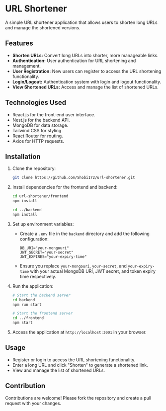 # URL Shortener

A simple URL shortener application that allows users to shorten long URLs and manage the shortened versions.

## Features

- **Shorten URLs:** Convert long URLs into shorter, more manageable links.
- **Authentication:** User authentication for URL shortening and management.
- **User Registration:** New users can register to access the URL shortening functionality.
- **Login/Logout:** Authentication system with login and logout functionality.
- **View Shortened URLs:** Access and manage the list of shortened URLs.

## Technologies Used

- React.js for the front-end user interface.
- Nest.js for the backend API.
- MongoDB for data storage.
- Tailwind CSS for styling.
- React Router for routing.
- Axios for HTTP requests.

## Installation

1. Clone the repository:

   ```bash
   git clone https://github.com/Shobi172/url-shortener.git
   ```

2. Install dependencies for the frontend and backend:

   ```bash
   cd url-shortener/frontend
   npm install

   cd ../backend
   npm install
   ```

3. Set up environment variables:

   - Create a `.env` file in the `backend` directory and add the following configuration:

     ```dotenv
     DB_URI="your-mongouri"
     JWT_SECRET="your-secret"
     JWT_EXPIRES="your-expiry-time"
     ```

   - Ensure you replace `your-mongouri`, `your-secret`, and `your-expiry-time` with your actual MongoDB URI, JWT secret, and token expiry time respectively.

4. Run the application:

   ```bash
   # Start the backend server
   cd backend
   npm run start

   # Start the frontend server
   cd ../frontend
   npm start
   ```

5. Access the application at `http://localhost:3001` in your browser.

## Usage

- Register or login to access the URL shortening functionality.
- Enter a long URL and click "Shorten" to generate a shortened link.
- View and manage the list of shortened URLs.

## Contribution

Contributions are welcome! Please fork the repository and create a pull request with your changes.
